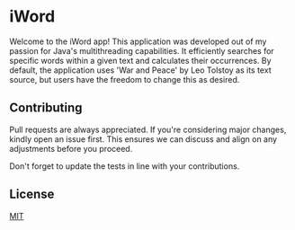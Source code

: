 # iWord

Welcome to the iWord app! This application was developed out of my passion for Java's multithreading capabilities. It efficiently searches for specific words within a given text and calculates their occurrences. By default, the application uses 'War and Peace' by Leo Tolstoy as its text source, but users have the freedom to change this as desired. 

## Contributing

Pull requests are always appreciated. If you're considering major changes, kindly open an issue first. This ensures we can discuss and align on any adjustments before you proceed.

Don't forget to update the tests in line with your contributions.

## License

[MIT](https://choosealicense.com/licenses/mit/)
